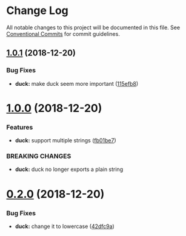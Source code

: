 # Change Log

All notable changes to this project will be documented in this file.
See [Conventional Commits](https://conventionalcommits.org) for commit guidelines.

## [1.0.1](https://github.com/mportuga/lerna-canary/compare/v1.0.0...v1.0.1) (2018-12-20)


### Bug Fixes

* **duck:** make duck seem more important ([115efb8](https://github.com/mportuga/lerna-canary/commit/115efb8))





# [1.0.0](https://github.com/mportuga/lerna-canary/compare/v0.2.0...v1.0.0) (2018-12-20)


### Features

* **duck:** support multiple strings ([fb01be7](https://github.com/mportuga/lerna-canary/commit/fb01be7))


### BREAKING CHANGES

* **duck:** duck no longer exports a plain string





# [0.2.0](https://github.com/mportuga/lerna-canary/compare/v0.1.1...v0.2.0) (2018-12-20)


### Bug Fixes

* **duck:** change it to lowercase ([42dfc9a](https://github.com/mportuga/lerna-canary/commit/42dfc9a))
